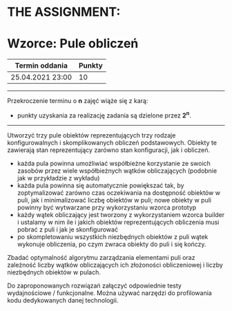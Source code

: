 # THE ASSIGNMENT:
# Wzorce: Pule obliczeń

| Termin oddania | Punkty     |
|----------------|:-----------|
| 25.04.2021 23:00|  10       |

--- 
Przekroczenie terminu o **n** zajęć wiąże się z karą:

- punkty uzyskania za realizację zadania są dzielone przez **2<sup>n</sup>**.

--- 
Utworzyć trzy pule obiektów reprezentujących trzy rodzaje konfigurowalnych i skomplikowanych obliczeń podstawowych.
Obiekty te zawierają stan reprezentujący zarówno stan konfiguracji, jak i obliczeń.

- każda pula powinna umożliwiać współbieżne korzystanie ze swoich zasobów przez wiele współbieżnych wątków
  obliczających (podobnie jak w przykładzie z wykładu)
- każda pula powinna się automatycznie powiększać tak, by zoptymalizować zarówno czas oczekiwania na dostępność obiektów
  w puli, jak i minimalizować liczbę obiektów w puli; nowe obiekty w puli powinny być wytwarzane przy wykorzystaniu
  wzorca prototyp
- każdy wątek obliczający jest tworzony z wykorzystaniem wzorca builder i ustalamy w nim ile i jakich obiektów
  reprezentujących obliczenia musi pobrać z puli i jak je skonfigurować
- po skompletowaniu wszystkich niezbędnych obiektów z puli wątek wykonuje obliczenia, po czym zwraca obiekty do puli i
  się kończy.

Zbadać optymalność algorytmu zarządzania elementami puli oraz zależność liczby wątków obliczających ich złożoności
obliczeniowej i liczby niezbędnych obiektów w pulach.

Do zaproponowanych rozwiązań załączyć odpowiednie testy wydajnościowe / funkcjonalne. Można używać narzędzi do
profilowania kodu dedykowanych danej technologii. 
